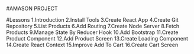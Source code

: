 #AMASON PROJECT

#Lessons
1.Introduction
2.Install Tools
3.Create React App
4.Create Git Repository
5.List Products
6.Add Routing
7.Create Node Server
8.Fetch Products
9.Manage State By Reducer Hook
10.Add Bootstrap
11.Create Product Component
12.Add Product Screen
13.Create Loading Component
14.Create React Context
15.Improve Add To Cart
16.Create Cart Screen
